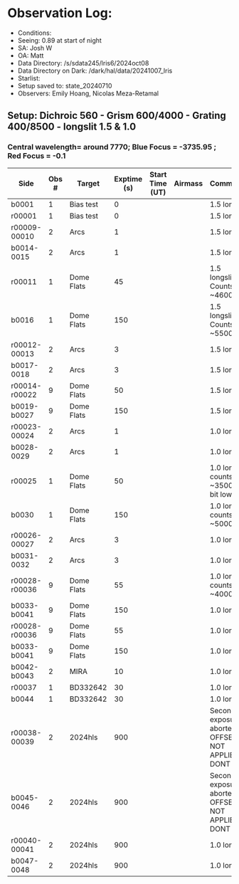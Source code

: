 # Observation Log:

* Conditions: 
* Seeing: 0.89 at start of night 
* SA: Josh W
* OA: Matt
* Data Directory: /s/sdata245/lris6/2024oct08
* Data Directory on Dark: /dark/hal/data/20241007_lris
* Starlist: 
* Setup saved to: state_20240710
* Observers: Emily Hoang, Nicolas Meza-Retamal

## Setup: Dichroic 560 - Grism 600/4000 - Grating 400/8500 - longslit 1.5 & 1.0 
### Central wavelength= around 7770; Blue Focus = -3735.95 ; Red Focus = -0.1

| Side | Obs #     | Target    | Exptime (s) | Start Time (UT) | Airmass | Comments                                                   |
|------|-----------|-----------|-------------|-----------------|---------|------------------------------------------------------------|
|b0001|1|Bias test        |0| ||1.5 longslit
|r00001|1|Bias test        |0| ||1.5 longslit
|r00009-00010|2|Arcs        |1| ||1.5 longslit
|b0014-0015|2|Arcs        |1| ||1.5 longslit
|r00011|1|Dome Flats        |45| ||1.5 longslit. Counts ~46000
|b0016|1|Dome Flats        |150| ||1.5 longslit. Counts ~5500
|r00012-00013|2|Arcs        |3| ||1.5 longslit|
|b0017-0018|2|Arcs        |3| ||1.5 longslit|
|r00014-r00022|9|Dome Flats        |50| ||1.5 longslit | 
|b0019-b0027|9|Dome Flats        |150| ||1.5 longslit |  
|r00023-00024|2|Arcs        |1| ||1.0 longslit|
|b0028-0029|2|Arcs        |1| ||1.0 longslit|
|r00025|1|Dome Flats        |50| ||1.0 longslit counts ~35000. A bit low. 
|b0030|1|Dome Flats        |150| ||1.0 longslit  counts ~5000?
|r00026-00027|2|Arcs        |3| ||1.0 longslit
|b0031-0032|2|Arcs        |3| ||1.0 longslit
|r00028-r00036|9|Dome Flats        |55| ||1.0 longslit  counts ~40000.
|b0033-b0041|9|Dome Flats        |150| ||1.0 longslit  
|r00028-r00036|9|Dome Flats        |55| ||1.0 longslit 
|b0033-b0041|9|Dome Flats        |150| ||1.0 longslit  
|b0042-b0043|2| MIRA    |10| ||1.0 longslit  
|r00037|1| BD332642       |30| ||1.0 longslit 
|b0044|1| BD332642    |30| ||1.0 longslit  
|r00038-00039|2| 2024hls       |900| ||Second exposure aborted OFFSET NOT APPLIED DONT USE
|b0045-0046|2| 2024hls    |900| ||Second exposure aborted OFFSET NOT APPLIED DONT USE
|r00040-00041|2| 2024hls       |900| || 1.0 longslit  
|b0047-0048|2| 2024hls    |900| || 1.0 longslit  



